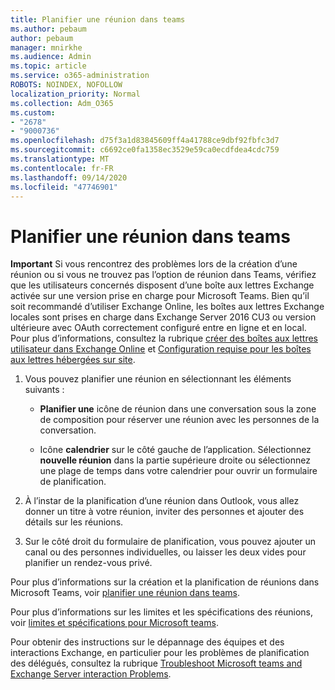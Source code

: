 ```yaml
---
title: Planifier une réunion dans teams
ms.author: pebaum
author: pebaum
manager: mnirkhe
ms.audience: Admin
ms.topic: article
ms.service: o365-administration
ROBOTS: NOINDEX, NOFOLLOW
localization_priority: Normal
ms.collection: Adm_O365
ms.custom:
- "2678"
- "9000736"
ms.openlocfilehash: d75f3a1d83845609ff4a41788ce9dbf92fbfc3d7
ms.sourcegitcommit: c6692ce0fa1358ec3529e59ca0ecdfdea4cdc759
ms.translationtype: MT
ms.contentlocale: fr-FR
ms.lasthandoff: 09/14/2020
ms.locfileid: "47746901"
---
```

# <a name="schedule-a-meeting-in-teams"></a>Planifier une réunion dans teams

**Important** Si vous rencontrez des problèmes lors de la création d’une réunion ou si vous ne trouvez pas l’option de réunion dans Teams, vérifiez que les utilisateurs concernés disposent d’une boîte aux lettres Exchange activée sur une version prise en charge pour Microsoft Teams. Bien qu’il soit recommandé d’utiliser Exchange Online, les boîtes aux lettres Exchange locales sont prises en charge dans Exchange Server 2016 CU3 ou version ultérieure avec OAuth correctement configuré entre en ligne et en local. Pour plus d’informations, consultez la rubrique [créer des boîtes aux lettres utilisateur dans Exchange Online](https://docs.microsoft.com/exchange/recipients-in-exchange-online/create-user-mailboxes) et [Configuration requise pour les boîtes aux lettres hébergées sur site](https://docs.microsoft.com/microsoftteams/exchange-teams-interact#requirements-for-mailboxes-hosted-on-premises). 

1. Vous pouvez planifier une réunion en sélectionnant les éléments suivants :

    - **Planifier une** icône de réunion dans une conversation sous la zone de composition pour réserver une réunion avec les personnes de la conversation.

    - Icône **calendrier** sur le côté gauche de l’application. Sélectionnez **nouvelle réunion** dans la partie supérieure droite ou sélectionnez une plage de temps dans votre calendrier pour ouvrir un formulaire de planification.

2. À l’instar de la planification d’une réunion dans Outlook, vous allez donner un titre à votre réunion, inviter des personnes et ajouter des détails sur les réunions.

3. Sur le côté droit du formulaire de planification, vous pouvez ajouter un canal ou des personnes individuelles, ou laisser les deux vides pour planifier un rendez-vous privé.

Pour plus d’informations sur la création et la planification de réunions dans Microsoft Teams, voir [planifier une réunion dans teams](https://support.office.com/article/Schedule-a-meeting-in-Teams-943507a9-8583-4c58-b5d2-8ec8265e04e5).

Pour plus d’informations sur les limites et les spécifications des réunions, voir [limites et spécifications pour Microsoft teams](https://docs.microsoft.com/microsoftteams/limits-specifications-teams#meetings-and-calls).

Pour obtenir des instructions sur le dépannage des équipes et des interactions Exchange, en particulier pour les problèmes de planification des délégués, consultez la rubrique [Troubleshoot Microsoft teams and Exchange Server interaction Problems](https://docs.microsoft.com/microsoftteams/troubleshoot/known-issues/teams-exchange-interaction-issue).